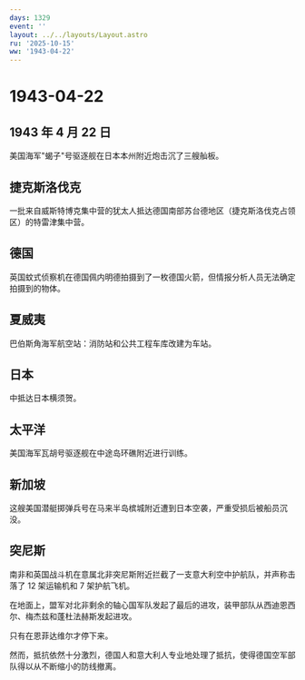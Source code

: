 ```yaml
---
days: 1329
event: ''
layout: ../../layouts/Layout.astro
ru: '2025-10-15'
ww: '1943-04-22'
---
```


# 1943-04-22

## 1943 年 4 月 22 日

美国海军"蝎子"号驱逐舰在日本本州附近炮击沉了三艘舢板。

## 捷克斯洛伐克

一批来自威斯特博克集中营的犹太人抵达德国南部苏台德地区（捷克斯洛伐克占领区）的特雷津集中营。

## 德国

英国蚊式侦察机在德国佩内明德拍摄到了一枚德国火箭，但情报分析人员无法确定拍摄到的物体。

## 夏威夷

巴伯斯角海军航空站：消防站和公共工程车库改建为车站。

## 日本

中抵达日本横须贺。

## 太平洋

美国海军瓦胡号驱逐舰在中途岛环礁附近进行训练。

## 新加坡

这艘美国潜艇掷弹兵号在马来半岛槟城附近遭到日本空袭，严重受损后被船员沉没。

## 突尼斯

南非和英国战斗机在意属北非突尼斯附近拦截了一支意大利空中护航队，并声称击落了
12 架运输机和 7 架护航飞机。

在地面上，盟军对北非剩余的轴心国军队发起了最后的进攻，装甲部队从西迪恩西尔、梅杰兹和蓬杜法赫斯发起进攻。

只有在恩菲达维尔才停下来。

然而，抵抗依然十分激烈，德国人和意大利人专业地处理了抵抗，使得德国空军部队得以从不断缩小的防线撤离。